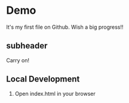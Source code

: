 # Demo

It's my first file on Github. Wish a big progress!!


## subheader

Carry on!

## Local Development

1. Open index.html in your browser
